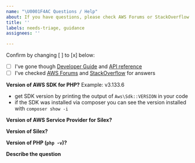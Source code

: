 ```yaml
---
name: "\U0001F4AC Questions / Help"
about: If you have questions, please check AWS Forums or StackOverflow
title: ''
labels: needs-triage, guidance
assignees: ''

---
```


Confirm by changing [ ] to [x] below:
- [ ] I've gone though [Developer Guide](https://docs.aws.amazon.com/sdk-for-php/v3/developer-guide/welcome.html) and [API reference](https://docs.aws.amazon.com/aws-sdk-php/v3/api/index.html)
- [ ] I've checked [AWS Forums](https://forums.aws.amazon.com) and [StackOverflow](https://stackoverflow.com/questions/tagged/aws-php-sdk) for answers

**Version of AWS SDK for PHP?**
Example: v3.133.6
* get SDK version by printing the output of `Aws\Sdk::VERSION` in your code 
* if the SDK was installed via composer you can see the version installed with `composer show -i` 

**Version of AWS Service Provider for Silex?**


**Version of Silex?**


**Version of PHP (`php -v`)?**


**Describe the question**

